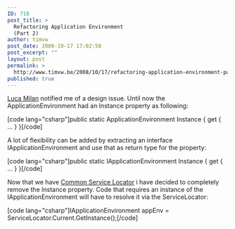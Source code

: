 ```yaml
---
ID: 718
post_title: >
  Refactoring Application Environment
  (Part 2)
author: timvw
post_date: 2008-10-17 17:02:58
post_excerpt: ""
layout: post
permalink: >
  http://www.timvw.be/2008/10/17/refactoring-application-environment-part-2/
published: true
---
```

<p><a href="http://lucamilan.blogspot.com/">Luca Milan</a> notified me of a design issue. Until now the ApplicationEnvironment had an Instance property as following:</p>

[code lang="csharp"]public static ApplicationEnvironment Instance { get { ... } }[/code]

<p>A lot of flexibility can be added by extracting an interface IApplicationEnvironment and use that as return type for the property:</p>

[code lang="csharp"]public static IApplicationEnvironment Instance { get { ... } }[/code]

<p>Now that we have <a href="http://www.codeplex.com/CommonServiceLocator">Common Service Locator</a> i have decided to completely remove the Instance property. Code that requires an instance of the IApplicationEnvironment will have to resolve it via the ServiceLocator:</p>

[code lang="csharp"]IApplicationEnvironment appEnv = ServiceLocator.Current.GetInstance<iapplicationEnvironment>();[/code]